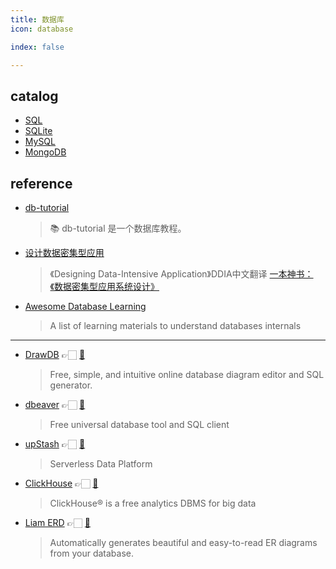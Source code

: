 ```yaml
---
title: 数据库
icon: database

index: false

---
```


<!-- more -->

## catalog

- [SQL](sql.md)
- [SQLite](sqlite.md)
- [MySQL](mysql.md)
- [MongoDB](mongodb.md)

## reference

- [db-tutorial](https://github.com/dunwu/db-tutorial)
    > 📚 db-tutorial 是一个数据库教程。
- [设计数据密集型应用](https://github.com/Vonng/ddia)
    > 《Designing Data-Intensive Application》DDIA中文翻译
    > [一本神书：《数据密集型应用系统设计》](https://fuxuemingzhu.cn/ddia)
- [Awesome Database Learning](https://github.com/pingcap/awesome-database-learning)
    > A list of learning materials to understand databases internals
    
------
    
- [DrawDB](https://www.drawdb.app/) 👉🏻 [🐙](https://github.com/drawdb-io/drawdb)
    > Free, simple, and intuitive online database diagram editor and SQL generator.    
- [dbeaver](https://dbeaver.io/) 👉🏻 [🐙](https://github.com/dbeaver/dbeaver)
    > Free universal database tool and SQL client    
- [upStash](https://upstash.com/) 👉🏻 [🐙](https://github.com/upstash)
    > Serverless Data Platform
- [ClickHouse](https://clickhouse.com/) 👉🏻 [🐙](https://github.com/ClickHouse)
    > ClickHouse® is a free analytics DBMS for big data
- [Liam ERD](https://liambx.com/) 👉🏻 [🐙](https://github.com/liam-hq/liam)
    > Automatically generates beautiful and easy-to-read ER diagrams from your database.
